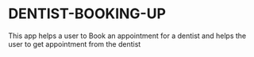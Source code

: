 # DENTIST-BOOKING-UP
This app helps a user to Book an appointment for a dentist and helps the user to get  appointment from the dentist
